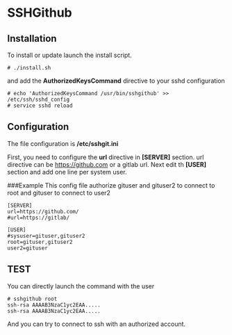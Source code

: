# SSHGithub

## Installation
To install or update launch the install script.

	# ./install.sh

and add the **AuthorizedKeysCommand** directive to your sshd configuration

	# echo 'AuthorizedKeysCommand /usr/bin/sshgithub' >> /etc/ssh/sshd_config
	# service sshd reload
	
## Configuration
The file configuration is **/etc/sshgit.ini**

First, you need to configure the **url** directive in **[SERVER]** section. url directive can be https://github.com or a gitlab url. Next edit th **[USER]** section and add one line per system user.

###Example
This config file authorize gituser and gituser2 to connect to root and gituser to connect to user2

	[SERVER]
	url=https://github.com/
	#url=https://gitlab/
	
	[USER]
	#sysuser=gituser,gituser2
	root=gituser,gituser2
	user2=gituser


## TEST
You can directly launch the command with the user

	# sshgithub root
	ssh-rsa AAAAB3NzaC1yc2EAA.....
	ssh-rsa AAAAB3NzaC1yc2EAA.....
	
And you can try to connect to ssh with an authorized account.